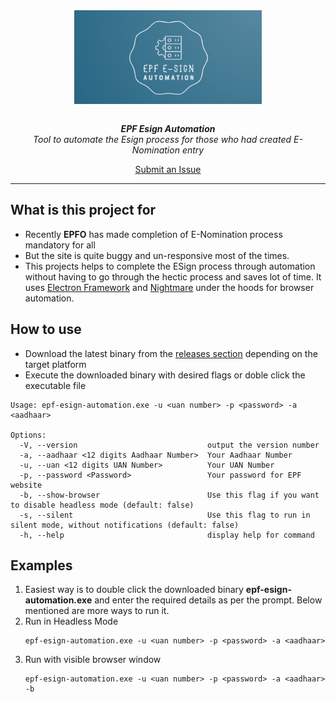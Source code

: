 
<div align="center">
  <img src="./assets/logo.png" width="300px" height="150px" align="center"></img>
  <br/>
  <br/>
  <p><b><i>EPF Esign Automation</i></b>
  <br/>
  <i>Tool to automate the Esign process for those who had created E-Nomination entry</i>
  </p>

  [Submit an Issue](https://github.com/hemachandsai/epf-esign-automation/issues/new)

</div>
<hr/>

## What is this project for
 - Recently <b>EPFO</b> has made completion of E-Nomination process mandatory for all
 - But the site is quite buggy and un-responsive most of the times. 
 - This projects helps to complete the ESign process through automation without having to go through the hectic process and saves lot of time. It uses [Electron Framework](https://www.electronjs.org/) and [Nightmare](https://github.com/segmentio/nightmare) under the hoods for browser automation. 

## How to use
- Download the latest binary from the [releases section](https://github.com/hemachandsai/epf-esign-automation/releases) depending on the target platform
- Execute the downloaded binary with desired flags or doble click the executable file
```
Usage: epf-esign-automation.exe -u <uan number> -p <password> -a <aadhaar>

Options:
  -V, --version                             output the version number
  -a, --aadhaar <12 digits Aadhaar Number>  Your Aadhaar Number
  -u, --uan <12 digits UAN Number>          Your UAN Number
  -p, --password <Password>                 Your password for EPF website
  -b, --show-browser                        Use this flag if you want to disable headless mode (default: false)
  -s, --silent                              Use this flag to run in silent mode, without notifications (default: false)
  -h, --help                                display help for command
```

## Examples
1. Easiest way is to double click the downloaded binary <b>epf-esign-automation.exe</b> and enter the required details as per the prompt. Below mentioned are more ways to run it. 
1. Run in Headless Mode
    ```
    epf-esign-automation.exe -u <uan number> -p <password> -a <aadhaar>
    ```
1. Run with visible browser window
    ```
    epf-esign-automation.exe -u <uan number> -p <password> -a <aadhaar> -b
    ```
